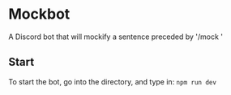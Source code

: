 # Mockbot
A Discord bot that will mockify a sentence preceded by '/mock '

## Start
To start the bot, go into the directory, and type in:
```npm run dev```
